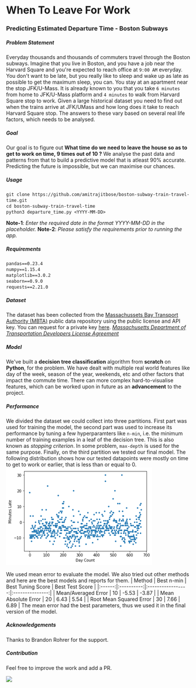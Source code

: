# When To Leave For Work
### Predicting Estimated Departure Time - Boston Subways

##### Problem Statement
Everyday thousands and thousands of commuters travel through the Boston subways. Imagine that you live in Boston, and you have a job near the Harvard Square and you're expected to reach office at `9:00 AM` everyday. You don't want to be late, but you really like to sleep and wake up as late as possible to get the maximum sleep, you can. You stay at an apartment near the stop JFK/U-Mass. It is already known to you that you take `6 minutes` from home to JFK/U-Mass platform and `4 minutes` to walk from Harvard Square stop to work. Given a large historical dataset you need to find out when the trains arrive at JFK/UMass and how long does it take to reach Harvard Square stop. The answers to these vary based on several real life factors, which needs to be analysed.

##### Goal
Our goal is to figure out **What time do we need to leave the house so as to get to work on time, 9 times out of 10 ?** We analyse the past data and patterns from that to build a predictive model that is atleast 90% accurate. Predicting the future is impossible, but we can maximise our chances.

##### Usage
```
git clone https://github.com/amitrajitbose/boston-subway-train-travel-time.git
cd boston-subway-train-travel-time
python3 departure_time.py <YYYY-MM-DD>
```
**Note-1**: *Enter the required date in the format YYYY-MM-DD in the placeholder.*
**Note-2**: *Please satisfy the requirements prior to running the app.*

##### Requirements
```
pandas==0.23.4
numpy==1.15.4
matplotlib==3.0.2
seaborn==0.9.0
requests==2.21.0
```
##### Dataset
The dataset has been collected from the [Massachussets Bay Transport Authority (MBTA)](https://www.mbta.com/) public data repository using the public license and API key. You can request for a private key [here](https://performance.mbta.com/portal).
*[Massachusetts Department of Transportation Developers License Agreement](https://www.mass.gov/files/documents/2017/10/27/develop_license_agree_0.pdf)*

##### Model
We've built a **decision tree classification** algorithm from **scratch** on **Python**, for the problem. We have dealt with multiple real world features like day of the week, season of the year, weekends, etc and other factors that impact the commute time. There can more complex hard-to-visualise features, which can be worked upon in future as an **advancement** to the project.

##### Performance
We divided the dataset we could collect into three partitions. First part was used for training the model, the second part was used to increase its performance by tuning a few hyperparamters like `n-min`, i.e. the minimum number of training examples in a leaf of the decision tree. This is also known as *stopping criterion*. In some problem, `max-depth` is used for the same purpose. Finally, on the third partition we tested our final model.
The following distribution shows how our tested datapoints were mostly on time to get to work or earlier, that is less than or equal to 0.
![performance-distribution](https://raw.githubusercontent.com/amitrajitbose/boston-subway-train-travel-time/master/assets/performance.png)

We used mean error to evaluate the model. We also tried out other methods and here are the best models and reports for them.
| Method | Best n-min | Best Tuning Score | Best Test Score |
|:------:|:----------:|:-----------------:|:---------------:|
| Mean/Averaged Error | 10 | -5.53 | -3.87 |
| Mean Absolute Error | 20 | 6.43 | 5.54 |
| Root Mean Squared Error | 30 | 7.66 | 6.89 |
The mean error had the best parameters, thus we used it in the final version of the model.
##### Acknowledgements
Thanks to Brandon Rohrer for the support.

##### Contribution
Feel free to improve the work and add a PR.

[![](http://alexanderrem.weebly.com/uploads/7/2/5/6/72566533/linkedin_orig.png)](https://www.linkedin.com/in/amitrajitbose/)